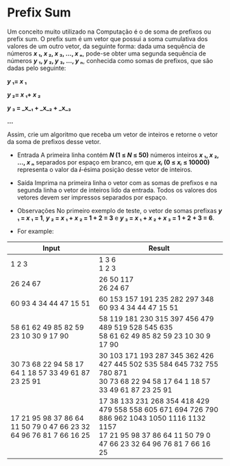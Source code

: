 # Prefix Sum
Um conceito muito utilizado na Computação é o de soma de prefixos ou prefix sum. O prefix sum é um vetor que possui a soma cumulativa dos valores de um outro vetor, da seguinte forma: dada uma sequência de números **_x_ ₁, _x_ ₂, _x_ ₃, …, _x_ ₙ**, pode-se obter uma segunda sequência de números **_y_ ₁, _y_ ₂, _y_ ₃, …, _y_ ₙ**, conhecida como somas de prefixos, que são dadas pelo seguinte:

**_y_ ₁= _x_ ₁**

**_y_ ₂= _x_ ₁+ _x_ ₂**

**_y_ ₃ = _x_₁ + _x_₂ + _x_₃**

**…**

Assim, crie um algoritmo que receba um vetor de inteiros e retorne o vetor da soma de prefixos desse vetor.

* Entrada
A primeira linha contém **_N_ (1 ≤ _N_ ≤ 50)** números inteiros **_x_ ₁, _x_ ₂, ..., _x_ ₙ** separados por espaço em branco, em que **_xᵢ_ (0 ≤ _xᵢ_ ≤ 10000)** representa o valor da **_i_**-ésima posição desse vetor de inteiros.

* Saída
Imprima na primeira linha o vetor com as somas de prefixos e na segunda linha o vetor de inteiros lido da entrada. Todos os valores dos vetores devem ser impressos separados por espaço.

* Observações
No primeiro exemplo de teste, o vetor de somas prefixas **_y_ ₁ = _x_ ₁ = 1**, **_y_ ₂ = _x_ ₁ + _x_ ₂ = 1 + 2 = 3** e **_y_ ₃ = _x_ ₁ + _x_ ₂ + _x_ ₃ = 1 + 2 + 3 = 6**.

* For example:

Input|Result
-|-
1 2 3|1 3 6<br>1 2 3
26 24 67|26 50 117<br>26 24 67
60 93 4 34 44 47 15 51|60 153 157 191 235 282 297 348<br>60 93 4 34 44 47 15 51
58 61 62 49 85 82 59 23 10 30 9 17 90|58 119 181 230 315 397 456 479 489 519 528 545 635<br>58 61 62 49 85 82 59 23 10 30 9 17 90
30 73 68 22 94 58 17 64 1 18 57 33 49 61 87 23 25 91|30 103 171 193 287 345 362 426 427 445 502 535 584 645 732 755 780 871<br>30 73 68 22 94 58 17 64 1 18 57 33 49 61 87 23 25 91
17 21 95 98 37 86 64 11 50 79 0 47 66 23 32 64 96 76 81 7 66 16 25|17 38 133 231 268 354 418 429 479 558 558 605 671 694 726 790 886 962 1043 1050 1116 1132 1157<br>17 21 95 98 37 86 64 11 50 79 0 47 66 23 32 64 96 76 81 7 66 16 25
